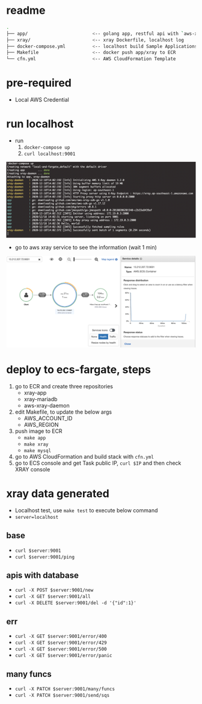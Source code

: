 # readme
```bash
.
├── app/                        <-- golang app, restful api with `aws-xray-sdk-go`
├── xray/                       <-- xray Dockerfile, localhost log
├── docker-compose.yml          <-- localhost build Sample Applications
├── Makefile                    <-- docker push app/xray to ECR
└── cfn.yml                     <-- AWS CloudFormation Template
```

# pre-required
- Local AWS Credential

# run localhost
- run 
    1. `docker-compose up`
    2. `curl localhost:9001`

![img](./assets/localhost.png)


- go to aws xray service to see the information (wait 1 min)

![img](./assets/xray.png)

# deploy to ecs-fargate, steps

1. go to ECR and create three repositories
    - xray-app
    - xray-mariadb
    - aws-xray-daemon
2. edit Makefile, to update the below args
    - AWS_ACCOUNT_ID
    - AWS_REGION
3. push image to ECR
    - `make app`
    - `make xray`
    - `make mysql`
4. go to AWS CloudFormation and build stack with `cfn.yml`
5. go to ECS console and get Task public IP, `curl $IP` and then check XRAY console


# xray data generated
- Localhost test, use `make test` to execute below command
- `server=localhost`
## base
- `curl $server:9001`
- `curl $server:9001/ping`
## apis with database 
- `curl -X POST $server:9001/new`
- `curl -X GET $server:9001/all`
- `curl -X DELETE $server:9001/del -d '{"id":1}'`
## err
- `curl -X GET $server:9001/error/400`
- `curl -X GET $server:9001/error/429`
- `curl -X GET $server:9001/error/500`
- `curl -X GET $server:9001/error/panic`
## many funcs
- `curl -X PATCH $server:9001/many/funcs`
- `curl -X PATCH $server:9001/send/sqs`